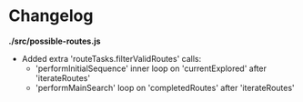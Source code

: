 # Changelog

**./src/possible-routes.js**
* Added extra 'routeTasks.filterValidRoutes' calls:
	* 'performInitialSequence' inner loop on 'currentExplored' after 'iterateRoutes'
	* 'performMainSearch' loop on 'completedRoutes' after 'iterateRoutes'